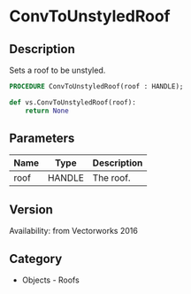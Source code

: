 # ConvToUnstyledRoof

## Description
Sets a roof to be unstyled.

```pascal
PROCEDURE ConvToUnstyledRoof(roof : HANDLE);
```

```python
def vs.ConvToUnstyledRoof(roof):
    return None
```

## Parameters
|Name|Type|Description|
|---|---|---|
|roof|HANDLE|The roof.|

## Version
Availability: from Vectorworks 2016

## Category
* Objects - Roofs

